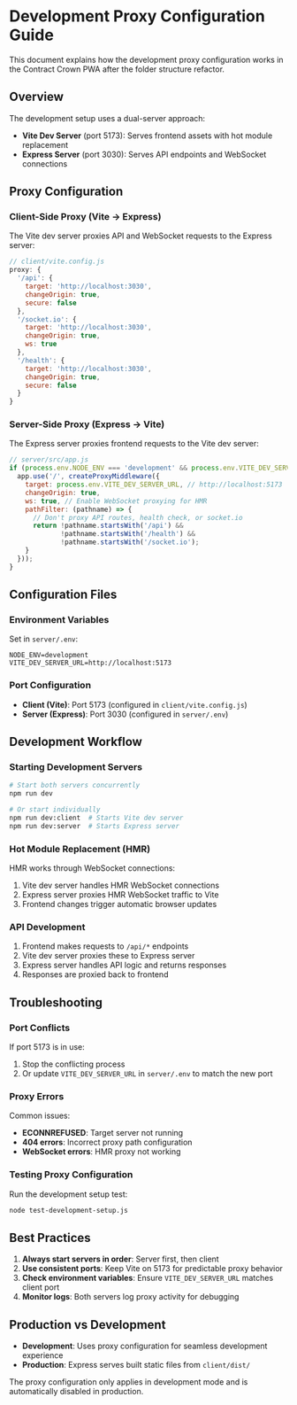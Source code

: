 # Development Proxy Configuration Guide

This document explains how the development proxy configuration works in the Contract Crown PWA after the folder structure refactor.

## Overview

The development setup uses a dual-server approach:
- **Vite Dev Server** (port 5173): Serves frontend assets with hot module replacement
- **Express Server** (port 3030): Serves API endpoints and WebSocket connections

## Proxy Configuration

### Client-Side Proxy (Vite → Express)

The Vite dev server proxies API and WebSocket requests to the Express server:

```javascript
// client/vite.config.js
proxy: {
  '/api': {
    target: 'http://localhost:3030',
    changeOrigin: true,
    secure: false
  },
  '/socket.io': {
    target: 'http://localhost:3030',
    changeOrigin: true,
    ws: true
  },
  '/health': {
    target: 'http://localhost:3030',
    changeOrigin: true,
    secure: false
  }
}
```

### Server-Side Proxy (Express → Vite)

The Express server proxies frontend requests to the Vite dev server:

```javascript
// server/src/app.js
if (process.env.NODE_ENV === 'development' && process.env.VITE_DEV_SERVER_URL) {
  app.use('/', createProxyMiddleware({
    target: process.env.VITE_DEV_SERVER_URL, // http://localhost:5173
    changeOrigin: true,
    ws: true, // Enable WebSocket proxying for HMR
    pathFilter: (pathname) => {
      // Don't proxy API routes, health check, or socket.io
      return !pathname.startsWith('/api') && 
             !pathname.startsWith('/health') && 
             !pathname.startsWith('/socket.io');
    }
  }));
}
```

## Configuration Files

### Environment Variables

Set in `server/.env`:
```env
NODE_ENV=development
VITE_DEV_SERVER_URL=http://localhost:5173
```

### Port Configuration

- **Client (Vite)**: Port 5173 (configured in `client/vite.config.js`)
- **Server (Express)**: Port 3030 (configured in `server/.env`)

## Development Workflow

### Starting Development Servers

```bash
# Start both servers concurrently
npm run dev

# Or start individually
npm run dev:client  # Starts Vite dev server
npm run dev:server  # Starts Express server
```

### Hot Module Replacement (HMR)

HMR works through WebSocket connections:
1. Vite dev server handles HMR WebSocket connections
2. Express server proxies HMR WebSocket traffic to Vite
3. Frontend changes trigger automatic browser updates

### API Development

1. Frontend makes requests to `/api/*` endpoints
2. Vite dev server proxies these to Express server
3. Express server handles API logic and returns responses
4. Responses are proxied back to frontend

## Troubleshooting

### Port Conflicts

If port 5173 is in use:
1. Stop the conflicting process
2. Or update `VITE_DEV_SERVER_URL` in `server/.env` to match the new port

### Proxy Errors

Common issues:
- **ECONNREFUSED**: Target server not running
- **404 errors**: Incorrect proxy path configuration
- **WebSocket errors**: HMR proxy not working

### Testing Proxy Configuration

Run the development setup test:
```bash
node test-development-setup.js
```

## Best Practices

1. **Always start servers in order**: Server first, then client
2. **Use consistent ports**: Keep Vite on 5173 for predictable proxy behavior
3. **Check environment variables**: Ensure `VITE_DEV_SERVER_URL` matches client port
4. **Monitor logs**: Both servers log proxy activity for debugging

## Production vs Development

- **Development**: Uses proxy configuration for seamless development experience
- **Production**: Express serves built static files from `client/dist/`

The proxy configuration only applies in development mode and is automatically disabled in production.